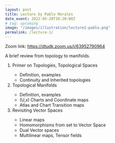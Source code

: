 ```yaml
---
layout: post
title: Lecture by Pablo Morales
date_event: 2022-05-20T10:20:00Z
# tag: upcoming
image: "/images/illustration/lecture1-pablo.png"
permalink: /lecture-1/
---
```


Zoom link: https://dtudk.zoom.us/j/63952790964

A brief review from topology to manifolds.

<ol>
    <li>Primer on Topologies, Topological Spaces</li>
        <ul>
            <li>Definition, examples</li>
            <li>Continuity and Inherited topologies</li>
        </ul>
    <li>Topological Manifolds</li>
        <ul>
            <li>Definition, examples</li>
            <li>(U,x) Charts and Coordinate maps</li>
            <li>Atlas and Chart Transition maps</li>
        </ul>
    <li>Revisiting Vector Spaces</li>
        <ul>
            <li>Linear maps</li>
            <li>Homomorphisms from set to Vector Space</li>
            <li>Dual Vector spaces</li>
            <li>Multilinear maps, Tensor fields</li>
        </ul>
</ol>